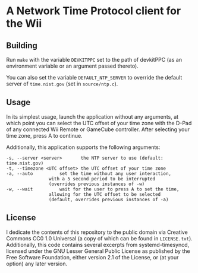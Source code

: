 # A Network Time Protocol client for the Wii

## Building

Run `make` with the variable `DEVKITPPC` set to the path of devkitPPC (as an environment variable or an argument passed thereto).

You can also set the variable `DEFAULT_NTP_SERVER` to override the default server of `time.nist.gov` (set in `source/ntp.c`).

## Usage

In its simplest usage, launch the application without any arguments, at which point you can select the UTC offset of your time zone with the D-Pad of any connected Wii Remote or GameCube controller. After selecting your time zone, press A to continue.

Additionally, this application supports the following arguments:
```
-s, --server <server>		the NTP server to use (default: time.nist.gov)
-t, --timezone <UTC offset>	the UTC offset of your time zone
-a, --auto			set the time without any user interaction,
				with a 5 second period to be interrupted
				(overrides previous instances of -w)
-w, --wait			wait for the user to press A to set the time,
				allowing for the UTC offset to be selected
				(default, overrides previous instances of -a)
```

## License

I dedicate the contents of this repository to the public domain via Creative Commons CC0 1.0 Universal \(a copy of which can be found in `LICENSE.txt`\). Additionally, this code contains several excerpts from systemd-timesyncd, licensed under the GNU Lesser General Public License as published by the Free Software Foundation, either version 2.1 of the License, or (at your option) any later version.

